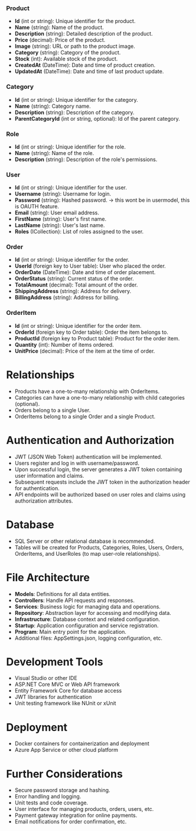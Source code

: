 
### Product

- **Id** (int or string): Unique identifier for the product.
- **Name** (string): Name of the product.
- **Description** (string): Detailed description of the product.
- **Price** (decimal): Price of the product.
- **Image** (string): URL or path to the product image.
- **Category** (string): Category of the product.
- **Stock** (int): Available stock of the product.
- **CreatedAt** (DateTime): Date and time of product creation.
- **UpdatedAt** (DateTime): Date and time of last product update.

### Category

- **Id** (int or string): Unique identifier for the category.
- **Name** (string): Category name.
- **Description** (string): Description of the category.
- **ParentCategoryId** (int or string, optional): Id of the parent category.

### Role

- **Id** (int or string): Unique identifier for the role.
- **Name** (string): Name of the role.
- **Description** (string): Description of the role's permissions.

### User

- **Id** (int or string): Unique identifier for the user.
- **Username** (string): Username for login.
- **Password** (string): Hashed password. -> this wont be in usermodel, this is OAUTH feature.
- **Email** (string): User email address.
- **FirstName** (string): User's first name.
- **LastName** (string): User's last name.
- **Roles** (ICollection<Role>): List of roles assigned to the user.

### Order

- **Id** (int or string): Unique identifier for the order.
- **UserId** (foreign key to User table): User who placed the order.
- **OrderDate** (DateTime): Date and time of order placement.
- **OrderStatus** (string): Current status of the order.
- **TotalAmount** (decimal): Total amount of the order.
- **ShippingAddress** (string): Address for delivery.
- **BillingAddress** (string): Address for billing.

### OrderItem

- **Id** (int or string): Unique identifier for the order item.
- **OrderId** (foreign key to Order table): Order the item belongs to.
- **ProductId** (foreign key to Product table): Product for the order item.
- **Quantity** (int): Number of items ordered.
- **UnitPrice** (decimal): Price of the item at the time of order.

# Relationships

- Products have a one-to-many relationship with OrderItems.
- Categories can have a one-to-many relationship with child categories (optional).
- Orders belong to a single User.
- OrderItems belong to a single Order and a single Product.

# Authentication and Authorization

- JWT (JSON Web Token) authentication will be implemented.
- Users register and log in with username/password.
- Upon successful login, the server generates a JWT token containing user information and claims.
- Subsequent requests include the JWT token in the authorization header for authentication.
- API endpoints will be authorized based on user roles and claims using authorization attributes.

# Database

- SQL Server or other relational database is recommended.
- Tables will be created for Products, Categories, Roles, Users, Orders, OrderItems, and UserRoles (to map user-role relationships).

# File Architecture

- **Models**: Definitions for all data entities.
- **Controllers**: Handle API requests and responses.
- **Services**: Business logic for managing data and operations.
- **Repository**: Abstraction layer for accessing and modifying data.
- **Infrastructure**: Database context and related configuration.
- **Startup**: Application configuration and service registration.
- **Program**: Main entry point for the application.
- Additional files: AppSettings.json, logging configuration, etc.

# Development Tools

- Visual Studio or other IDE
- ASP.NET Core MVC or Web API framework
- Entity Framework Core for database access
- JWT libraries for authentication
- Unit testing framework like NUnit or xUnit

# Deployment

- Docker containers for containerization and deployment
- Azure App Service or other cloud platform

# Further Considerations

- Secure password storage and hashing.
- Error handling and logging.
- Unit tests and code coverage.
- User interface for managing products, orders, users, etc.
- Payment gateway integration for online payments.
- Email notifications for order confirmation, etc.

